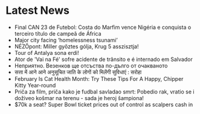 # Latest News
-  Final CAN 23 de Futebol: Costa do Marfim vence Nigéria e conquista o terceiro título de campeã de África
-  Major city facing ‘homelessness tsunami’
-  NÉZŐpont: Miller győztes gólja, Krug 5 asszisztja!
-  Tour of Antalya sona erdi!
-  Ator de 'Vai na Fé' sofre acidente de trânsito e é internado em Salvador
-  Неприятно. Везенков ще отсъства по-дълго от очакваното
-  सत्ता में आने आने अनुसूचित जाति के लोगों को मिलेंगी सुविधाएं : सरोहा
-  February Is Cat Health Month: Try These Tips For A Happy, Chipper Kitty Year-round
-  Priča za film, priča kako je fudbal savladao smrt: Pobedio rak, vratio se i doživeo košmar na terenu - sada je heroj šampiona!
-  $70k a seat? Super Bowl ticket prices out of control as scalpers cash in
